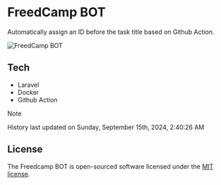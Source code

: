 # FreedCamp BOT

Automatically assign an ID before the task title based on Github Action.

![FreedCamp BOT](https://repository-images.githubusercontent.com/737932867/7d34798b-2680-471c-b089-a78a718d3d6a)

## Tech

- Laravel
- Docker
- Github Action

> [!NOTE]  
> History last updated on Sunday, September 15th, 2024, 2:40:26 AM

## License

The Freedcamp BOT is open-sourced software licensed under the [MIT license](https://opensource.org/licenses/MIT).
